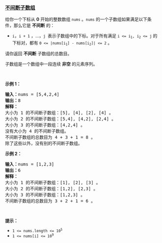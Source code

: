 ### [不间断子数组](https://leetcode-cn.com/problems/continuous-subarrays)

<p>给你一个下标从 <strong>0</strong>&nbsp;开始的整数数组&nbsp;<code>nums</code>&nbsp;。<code>nums</code>&nbsp;的一个子数组如果满足以下条件，那么它是 <strong>不间断</strong> 的：</p>

<ul>
	<li><code>i</code>，<code>i + 1</code>&nbsp;，...，<code>j</code><sub> </sub>&nbsp;表示子数组中的下标。对于所有满足&nbsp;<code>i &lt;= i<sub>1</sub>, i<sub>2</sub> &lt;= j</code>&nbsp;的下标对，都有 <code>0 &lt;= |nums[i<sub>1</sub>] - nums[i<sub>2</sub>]| &lt;= 2</code>&nbsp;。</li>
</ul>

<p>请你返回 <strong>不间断</strong> 子数组的总数目。</p>

<p>子数组是一个数组中一段连续 <strong>非空</strong>&nbsp;的元素序列。</p>

<p>&nbsp;</p>

<p><strong>示例 1：</strong></p>

<pre>
<b>输入：</b>nums = [5,4,2,4]
<strong>输出：</strong>8
<b>解释：</b>
大小为 1 的不间断子数组：[5], [4], [2], [4] 。
大小为 2 的不间断子数组：[5,4], [4,2], [2,4] 。
大小为 3 的不间断子数组：[4,2,4] 。
没有大小为 4 的不间断子数组。
不间断子数组的总数目为 4 + 3 + 1 = 8 。
除了这些以外，没有别的不间断子数组。
</pre>

<p><strong>示例 2：</strong></p>

<pre>
<b>输入：</b>nums = [1,2,3]
<b>输出：</b>6
<b>解释：</b>
大小为 1 的不间断子数组：[1], [2], [3] 。
大小为 2 的不间断子数组：[1,2], [2,3] 。
大小为 3 的不间断子数组：[1,2,3] 。
不间断子数组的总数目为 3 + 2 + 1 = 6 。
</pre>

<p>&nbsp;</p>

<p><strong>提示：</strong></p>

<ul>
	<li><code>1 &lt;= nums.length &lt;= 10<sup>5</sup></code></li>
	<li><code>1 &lt;= nums[i] &lt;= 10<sup>9</sup></code></li>
</ul>
